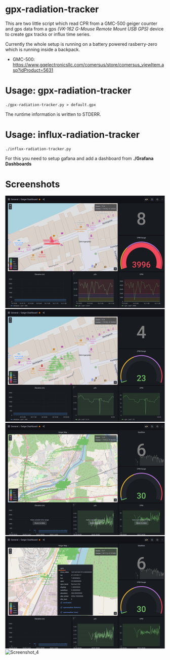 # gpx-radiation-tracker

This are two little script which read CPR from a GMC-500 geiger counter and gps data from a gps *(VK-162 G-Mouse Remote Mount USB GPS)* device to create gpx tracks or influx time series.

Currently the whole setup is running on a battery powered rasberry-zero which is running inside a backpack. 

- GMC-500: https://www.gqelectronicsllc.com/comersus/store/comersus_viewItem.asp?idProduct=5631

# Usage: gpx-radiation-tracker

```
./gpx-radiation-tracker.py > default.gpx
```
The runtime information is written to STDERR.

# Usage: influx-radiation-tracker

```
./influx-radiation-tracker.py 
```
For this you need to setup gafana and add a dashboard from **./Grafana Dashboards**


# Screenshots

![Screenshot_0](Screenshots/Screenshot_0.png?raw=true "Simulation of a nuclear meltdown")
![Screenshot_1](Screenshots/Screenshot_1.png?raw=true "Default view updated every 5s")
![Screenshot_2](Screenshots/Screenshot_2.png?raw=true "Track view")
![Screenshot_3](Screenshots/Screenshot_3.png?raw=true "Linked with weather data")
![Screenshot_4](Screenshots/Screenshot_4.jpg?raw=true "Hardware setup")

